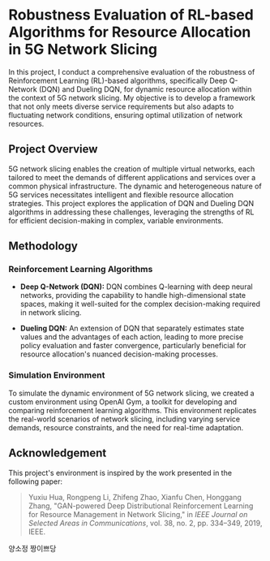 # Robustness Evaluation of RL-based Algorithms for Resource Allocation in 5G Network Slicing

In this project, I conduct a comprehensive evaluation of the robustness of Reinforcement Learning (RL)-based algorithms, specifically Deep Q-Network (DQN) and Dueling DQN, for dynamic resource allocation within the context of 5G network slicing. My objective is to develop a framework that not only meets diverse service requirements but also adapts to fluctuating network conditions, ensuring optimal utilization of network resources.

## Project Overview

5G network slicing enables the creation of multiple virtual networks, each tailored to meet the demands of different applications and services over a common physical infrastructure. The dynamic and heterogeneous nature of 5G services necessitates intelligent and flexible resource allocation strategies. This project explores the application of DQN and Dueling DQN algorithms in addressing these challenges, leveraging the strengths of RL for efficient decision-making in complex, variable environments.

## Methodology

### Reinforcement Learning Algorithms

- **Deep Q-Network (DQN):** DQN combines Q-learning with deep neural networks, providing the capability to handle high-dimensional state spaces, making it well-suited for the complex decision-making required in network slicing.
  
- **Dueling DQN:** An extension of DQN that separately estimates state values and the advantages of each action, leading to more precise policy evaluation and faster convergence, particularly beneficial for resource allocation's nuanced decision-making processes.

### Simulation Environment

To simulate the dynamic environment of 5G network slicing, we created a custom environment using OpenAI Gym, a toolkit for developing and comparing reinforcement learning algorithms. This environment replicates the real-world scenarios of network slicing, including varying service demands, resource constraints, and the need for real-time adaptation.


## Acknowledgement

This project's environment is inspired by the work presented in the following paper:

> Yuxiu Hua, Rongpeng Li, Zhifeng Zhao, Xianfu Chen, Honggang Zhang, "GAN-powered Deep Distributional Reinforcement Learning for Resource Management in Network Slicing," in *IEEE Journal on Selected Areas in Communications*, vol. 38, no. 2, pp. 334–349, 2019, IEEE.

양소정 짱이쁘당